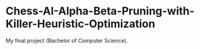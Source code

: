 # Chess-AI-Alpha-Beta-Pruning-with-Killer-Heuristic-Optimization
My final project (Bachelor of Computer Science).
